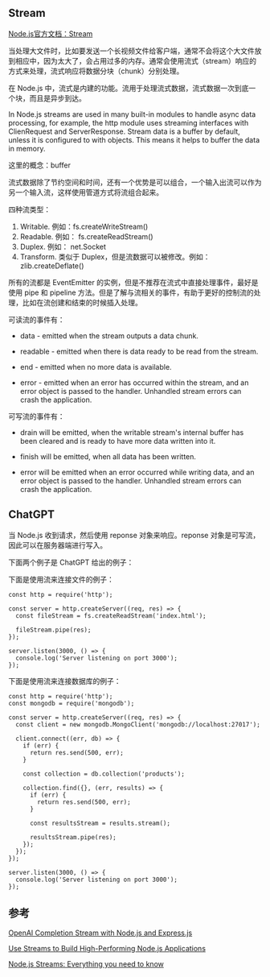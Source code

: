 
## Stream

[Node.js官方文档：Stream](https://nodejs.org/api/stream.html#stream_stream)


当处理大文件时，比如要发送一个长视频文件给客户端，通常不会将这个大文件放到相应中，因为太大了，会占用过多的内存。通常会使用流式（stream）响应的方式来处理，流式响应将数据分块（chunk）分别处理。

在 Node.js 中，流式是内建的功能。流用于处理流式数据，流式数据一次到底一个块，而且是异步到达。

In Node.js streams are used in many built-in modules to handle async data processing, for example, the http module uses streaming interfaces with ClienRequest and ServerResponse. Stream data is a buffer by default, unless it is configured to with objects. This means it helps to buffer the data in memory.

这里的概念：buffer

流式数据除了节约空间和时间，还有一个优势是可以组合，一个输入出流可以作为另一个输入流，这样使用管道方式将流组合起来。

四种流类型：

1. Writable. 例如：fs.createWriteStream()
2. Readable. 例如： fs.createReadStream()
3. Duplex. 例如： net.Socket
4. Transform. 类似于 Duplex，但是流数据可以被修改。例如： zlib.createDeflate()

所有的流都是 EventEmitter 的实例，但是不推荐在流式中直接处理事件，最好是使用 pipe 和 pipeline 方法。但是了解与流相关的事件，有助于更好的控制流的处理，比如在流创建和结束的时候插入处理。

可读流的事件有：

- data - emitted when the stream outputs a data chunk.

- readable - emitted when there is data ready to be read from the stream.

- end - emitted when no more data is available.

- error - emitted when an error has occurred within the stream, and an error object is passed to the handler. Unhandled stream errors can crash the application.

可写流的事件有：

- drain will be emitted, when the writable stream's internal buffer has been cleared and is ready to have more data written into it.

- finish will be emitted, when all data has been written.

- error will be emitted when an error occurred while writing data, and an error object is passed to the handler. Unhandled stream errors can crash the application.


## ChatGPT

当 Node.js 收到请求，然后使用 reponse 对象来响应。reponse 对象是可写流，因此可以在服务器端进行写入。

下面两个例子是 ChatGPT 给出的例子：

下面是使用流来连接文件的例子：

```
const http = require('http');

const server = http.createServer((req, res) => {
  const fileStream = fs.createReadStream('index.html');

  fileStream.pipe(res);
});

server.listen(3000, () => {
  console.log('Server listening on port 3000');
});
```


下面是使用流来连接数据库的例子：

```
const http = require('http');
const mongodb = require('mongodb');

const server = http.createServer((req, res) => {
  const client = new mongodb.MongoClient('mongodb://localhost:27017');

  client.connect((err, db) => {
    if (err) {
      return res.send(500, err);
    }

    const collection = db.collection('products');

    collection.find({}, (err, results) => {
      if (err) {
        return res.send(500, err);
      }

      const resultsStream = results.stream();

      resultsStream.pipe(res);
    });
  });
});

server.listen(3000, () => {
  console.log('Server listening on port 3000');
});
```


## 参考

[OpenAI Completion Stream with Node.js and Express.js](https://stackoverflow.com/questions/76137987/openai-completion-stream-with-node-js-and-express-js)

[Use Streams to Build High-Performing Node.js Applications](https://blog.appsignal.com/2022/02/02/use-streams-to-build-high-performing-nodejs-applications.html)

[Node.js Streams: Everything you need to know](https://www.freecodecamp.org/news/node-js-streams-everything-you-need-to-know-c9141306be93/)



